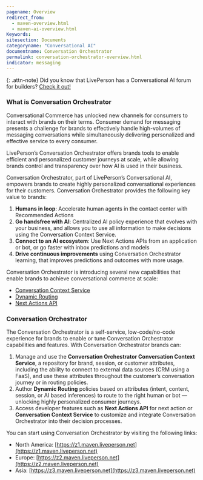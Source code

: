 ```yaml
---
pagename: Overview
redirect_from:
  - maven-overview.html
  - maven-ai-overview.html
Keywords:
sitesection: Documents
categoryname: "Conversational AI"
documentname: Conversation Orchestrator
permalink: conversation-orchestrator-overview.html
indicator: messaging
---
```


{: .attn-note}
Did you know that LivePerson has a Conversational AI forum for builders? [Check it out!](https://talkyard.livepersonai.com/)

### What is Conversation Orchestrator

Conversational Commerce has unlocked new channels for consumers to interact with brands on their terms. Consumer demand for messaging presents a challenge for brands to effectively handle high-volumes of messaging conversations while simultaneously delivering personalized and effective service to every consumer.

LivePerson’s Conversation Orchestrator offers brands tools to enable efficient and personalized customer journeys at scale, while allowing brands control and transparency over how AI is used in their business.

Conversation Orchestrator, part of LivePerson’s Conversational AI, empowers brands to create highly personalized conversational experiences for their customers. Conversation Orchestrator provides the following key value to brands:

1. **Humans in loop**: Accelerate human agents in the contact center with Recommended Actions
2. **Go handsfree with AI**: Centralized AI policy experience that evolves with your business, and allows you to use all information to make decisions using the Conversation Context Service.
3. **Connect to an AI ecosystem**:  Use Next Actions APIs from an application or bot, or go faster with inbox predictions and models
4. **Drive continuous improvements** using Conversation Orchestrator learning, that improves predictions and outcomes with more usage.

Conversation Orchestrator is introducing several new capabilities that enable brands to achieve conversational commerce at scale:

* [Conversation Context Service](conversation-orchestrator-conversation-context-service-overview.html)
* [Dynamic Routing](conversation-orchestrator-dynamic-routing-overview.html)
* [Next Actions API](conversation-orchestrator-next-actions-api-overview.html)

### Conversation Orchestrator

The Conversation Orchestrator is a self-service, low-code/no-code experience for brands to enable or tune Conversation Orchestrator capabilities and features. With Conversation Orchestrator brands can:

1. Manage and use the **Conversation Orchestrator Conversation Context Service**, a repository for brand, session, or customer attributes, including the ability to connect to external data sources (CRM using a FaaS), and use these attributes throughout the customer’s conversation journey or in routing policies.
2. Author **Dynamic Routing** policies based on attributes (intent, content, session, or AI based inferences) to route to the right human or bot — unlocking highly personalized consumer journeys.
3. Access developer features such as **Next Actions API** for next action or **Conversation Context Service** to customize and integrate Conversation Orchestrator into their decision processes.

You can start using Conversation Orchestrator by visiting the following links:

* North America: [https://z1.maven.liveperson.net](https://z1.maven.liveperson.net)
* Europe: [https://z2.maven.liveperson.net](https://z2.maven.liveperson.net)
* Asia: [https://z3.maven.liveperson.net](https://z3.maven.liveperson.net)